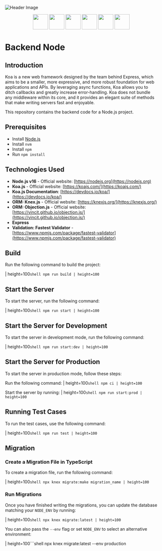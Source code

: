 ![Header Image](https://miro.medium.com/v2/resize:fit:1140/1*_SEhpSaIh7-l1jV-yFgeDQ.jpeg)
<p align="center">
  <img src="https://google.github.io/sqlcommenter/images/knex-logo.png" height="50px">
  <img src="https://raw.githubusercontent.com/kelektiv/node-cron/HEAD/logo.svg" height="50px">
  <img src="https://unicframework.github.io/validator/logo.jpg" height="50px">
  <img src="https://img.stackshare.io/service/6191/oDM0j5q0_400x400.png" height="50px">
  <img src="https://www.vectorlogo.zone/logos/expressjs/expressjs-ar21.png" height="50px">
  <img src="https://upload.wikimedia.org/wikipedia/commons/thumb/d/d9/Node.js_logo.svg/1280px-Node.js_logo.svg.png" height="50px">
</p>

# Backend Node

## Introduction
Koa is a new web framework designed by the team behind Express, which aims to be a smaller, more expressive, and more robust foundation for web applications and APIs. By leveraging async functions, Koa allows you to ditch callbacks and greatly increase error-handling. Koa does not bundle any middleware within its core, and it provides an elegant suite of methods that make writing servers fast and enjoyable.

This repository contains the backend code for a Node.js project.

## Prerequisites
- Install [Node.js](https://nodejs.org/en/download/)
- Install `nvm`
- Install `npm`
- Run `npm install`

## Technologies Used

- **Node.js v16** - Official website: [https://nodejs.org](https://nodejs.org)
- **Koa.js** - Official website: [https://koajs.com/](https://koajs.com/)
- **Koa.js Documentation**: [https://devdocs.io/koa/](https://devdocs.io/koa/)
- **ORM: Knex.js** - Official website: [https://knexjs.org/](https://knexjs.org/)
- **ORM: Objection.js** - Official website: [https://vincit.github.io/objection.js/](https://vincit.github.io/objection.js/)
- **Express**
- **Validation: Fastest Validator** - [https://www.npmjs.com/package/fastest-validator](https://www.npmjs.com/package/fastest-validator)

## Build
Run the following command to build the project:

| height=100```shell
npm run build
| height=100```

## Start the Server
To start the server, run the following command:

| height=100```shell
npm run start
| height=100```

## Start the Server for Development
To start the server in development mode, run the following command:

| height=100```shell
npm run start:dev
| height=100```

## Start the Server for Production
To start the server in production mode, follow these steps:

Run the following command:
| height=100```shell
npm ci
| height=100```

Start the server by running:
| height=100```shell
npm run start:prod
| height=100```

## Running Test Cases
To run the test cases, use the following command:

| height=100```shell
npm run test
| height=100```

## Migration
### Create a Migration File in TypeScript
To create a migration file, run the following command:

| height=100```shell
npx knex migrate:make migration_name
| height=100```

### Run Migrations
Once you have finished writing the migrations, you can update the database matching your `NODE_ENV` by running:

| height=100```shell
npx knex migrate:latest
| height=100```

You can also pass the `--env` flag or set `NODE_ENV` to select an alternative environment:

| height=100```shell
npx knex migrate:latest --env production